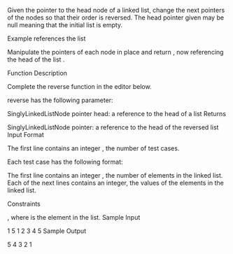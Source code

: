 Given the pointer to the head node of a linked list, change the next pointers of the nodes so that their order is reversed. The head pointer given may be null meaning that the initial list is empty.

Example
 references the list 

Manipulate the  pointers of each node in place and return , now referencing the head of the list .

Function Description

Complete the reverse function in the editor below.

reverse has the following parameter:

SinglyLinkedListNode pointer head: a reference to the head of a list
Returns

SinglyLinkedListNode pointer: a reference to the head of the reversed list
Input Format

The first line contains an integer , the number of test cases.

Each test case has the following format:

The first line contains an integer , the number of elements in the linked list.
Each of the next  lines contains an integer, the  values of the elements in the linked list.

Constraints

, where  is the  element in the list.
Sample Input

1
5
1
2
3
4
5
Sample Output

5 4 3 2 1 
